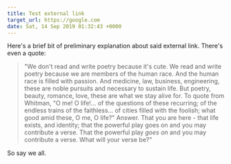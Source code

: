 ```yaml
---
title: Test external link
target_url: https://google.com
date: Sat, 14 Sep 2019 01:32:43 +0000
---
```


Here's a brief bit of preliminary explanation about said external link. There's even a quote:

> "We don't read and write poetry because it's cute. We read and write poetry because we are members of the human race. And the human race is filled with passion. And medicine, law, business, engineering, these are noble pursuits and necessary to sustain life. But poetry, beauty, romance, love, these are what we stay alive for. To quote from Whitman, "O me! O life!... of the questions of these recurring; of the endless trains of the faithless... of cities filled with the foolish; what good amid these, O me, O life?" Answer. That you are here - that life exists, and identity; that the powerful play goes on and you may contribute a verse. That the powerful play *goes on* and you may contribute a verse. What will your verse be?"

So say we all.
